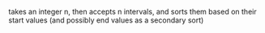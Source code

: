  takes an integer n, then accepts n intervals, and sorts them based on their start values (and possibly end values as a secondary sort)
